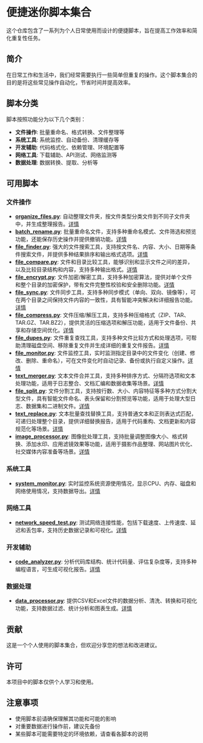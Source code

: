 # 便捷迷你脚本集合

这个仓库包含了一系列为个人日常使用而设计的便捷脚本，旨在提高工作效率和简化重复性任务。

## 简介

在日常工作和生活中，我们经常需要执行一些简单但重复的操作。这个脚本集合的目的是将这些常见操作自动化，节省时间并提高效率。

## 脚本分类

脚本按照功能分为以下几个类别：

- **文件操作**: 批量重命名、格式转换、文件整理等
- **系统工具**: 系统监控、自动备份、清理缓存等
- **开发辅助**: 代码格式化、依赖管理、环境配置等
- **网络工具**: 下载辅助、API测试、网络监测等
- **数据处理**: 数据转换、提取、分析等

## 可用脚本

### 文件操作

- **[organize_files.py](file_operations/organize_files.py)**: 自动整理文件夹，按文件类型分类文件到不同子文件夹中，并生成整理报告。[详情](file_operations/README.md)
- **[batch_rename.py](file_operations/batch_rename.py)**: 批量重命名文件，支持多种重命名模式、文件筛选和预览功能，还能保存历史操作并提供撤销功能。[详情](file_operations/README.md)
- **[file_finder.py](file_operations/file_finder.py)**: 强大的文件搜索工具，支持按文件名、内容、大小、日期等条件搜索文件，并提供多种结果排序和输出格式选项。[详情](file_operations/README.md)
- **[file_compare.py](file_operations/file_compare.py)**: 文件和目录比较工具，能够识别和显示文件之间的差异，以及比较目录结构和内容，支持多种输出格式。[详情](file_operations/README.md)
- **[file_encrypt.py](file_operations/file_encrypt.py)**: 文件加密/解密工具，支持多种加密算法，提供对单个文件和整个目录的加密保护，带有文件完整性校验和安全删除功能。[详情](file_operations/README.md)
- **[file_sync.py](file_operations/file_sync.py)**: 文件同步工具，支持多种同步模式（单向、双向、镜像等），可在两个目录之间保持文件内容的一致性，具有智能冲突解决和详细报告功能。[详情](file_operations/README.md)
- **[file_compress.py](file_operations/file_compress.py)**: 文件压缩/解压工具，支持多种压缩格式（ZIP、TAR、TAR.GZ、TAR.BZ2），提供灵活的压缩选项和解压功能，适用于文件备份、共享和存储空间优化。[详情](file_operations/README.md)
- **[file_dupes.py](file_operations/file_dupes.py)**: 文件重复查找工具，支持多种文件比较方式和处理选项，可帮助清理磁盘空间、移除重复文件并生成详细的重复文件报告。[详情](file_operations/README.md)
- **[file_monitor.py](file_operations/file_monitor.py)**: 文件监控工具，实时监测指定目录中的文件变化（创建、修改、删除、重命名），可在文件变化时自动记录、备份或执行自定义操作。[详情](file_operations/README.md)
- **[text_merger.py](file_operations/text_merger.py)**: 文本文件合并工具，支持多种排序方式、分隔符选项和文本处理功能，适用于日志整合、文档汇编和数据收集等场景。[详情](file_operations/README.md)
- **[file_split.py](file_operations/file_split.py)**: 文件分割工具，支持按行数、大小、内容特征等多种方式分割大型文件，具有智能文件命名、表头保留和分割预览等功能，适用于处理大型日志、数据集和二进制文件。[详情](file_operations/README.md)
- **[text_replace.py](file_operations/text_replace.py)**: 文本批量查找替换工具，支持普通文本和正则表达式匹配，可递归处理整个目录，提供详细替换报告，适用于代码重构、文档更新和内容规范化等场景。[详情](file_operations/README.md)
- **[image_processor.py](file_operations/image_processor.py)**: 图像批处理工具，支持批量调整图像大小、格式转换、添加水印、应用滤镜效果等功能，适用于摄影作品整理、网站图片优化、社交媒体内容准备等场景。[详情](file_operations/README.md)

### 系统工具

- **[system_monitor.py](system_tools/system_monitor.py)**: 实时监控系统资源使用情况，显示CPU、内存、磁盘和网络使用情况，支持数据导出。[详情](system_tools/README.md)

### 网络工具

- **[network_speed_test.py](network_tools/network_speed_test.py)**: 测试网络连接性能，包括下载速度、上传速度、延迟和丢包率，支持历史数据记录和可视化。[详情](network_tools/README.md)

### 开发辅助

- **[code_analyzer.py](dev_tools/code_analyzer.py)**: 分析代码库结构、统计代码量、评估复杂度等，支持多种编程语言，可生成可视化报告。[详情](dev_tools/README.md)

### 数据处理

- **[data_processor.py](data_tools/data_processor.py)**: 提供CSV和Excel文件的数据分析、清洗、转换和可视化功能，支持数据过滤、统计分析和图表生成。[详情](data_tools/README.md)

## 贡献

这是一个个人使用的脚本集合，但欢迎分享您的想法和改进建议。

## 许可

本项目中的脚本仅供个人学习和使用。

## 注意事项

- 使用脚本前请确保理解其功能和可能的影响
- 对重要数据进行操作前，建议先备份
- 某些脚本可能需要特定的环境依赖，请查看各脚本的说明